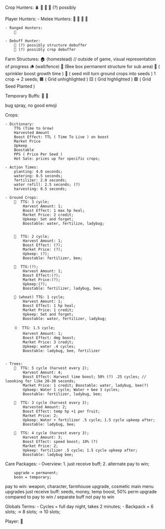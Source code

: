 Crop Hunters: 
🪲 
🦫 
🐜 
🦇 (?) possibly


Player Hunters:
    - Melee Hunters:
        🐺
        🦀
        🦊
        🧟

    - Ranged Hunters:
        🦂

    - Debuff Hunter:
        🦅 (?) possibly structure debuffer
        🦟 (?) possibly crop debuffer


Farm Structures:
🏠 (homestead) // outside of game, visual representation of progress
🪵 (wall/fence)
🐝 (Bee box permanent structure for sub area)
🎇 ( sprinkler boost growth time )
🌱 ( seed mill turn ground crops into seeds ) 1 crop -> 2 seeds;
🟫 ( Grid unhighlighted )
🟨 ( Grid highlighted )
🟩 ( Grid Seed Planted )


Temporary Buffs:
🐝 
🐞 

bug spray, no good emoji

Crops:

    - Dictionary:
        TTG (Time to Grow)
        Harvested Amount
        Boost Effect: TTL ( Time To Live ) on boost
        Market Price
        Upkeep
        Boostable
        PPS ( Price Per Seed )
        Hot Sale: prices up for specific crops;

    - Action Times:
        planting: 4.0 seconds;
        watering: 0.5 seconds;
        fertilizer: 2.0 seconds;
        water refill: 2.5 seconds; (?)
        harvesting: 0.5 seconds;

    - Ground Crops: 
        🌽  TTG: 3 cycle;
            Harvest Amount: 1;
            Boost Effect: 1 max hp heal; 
            Market Price: 2 credit; 
            Upkeep: Set and forget; 
            Boostable: water, fertilize, ladybug;
            
        
        🍓  TTG: 2 cycle;
            Harvest Amount: 1;
            Boost Effect: (?);
            Market Price: (?);
            Upkeep: (?);
            Boostable: fertilizer, bee;

        🍉  TTG:(?);
            Harvest Amount: 1;
            Boost Effect:(?); 
            Market Price:(?); 
            Upkeep:(?);
            Boostable: fertilizer, ladybug, bee;
        
        🧇 (wheat) TTG: 1 cycle;
            Harvest Amount: 1; 
            Boost Effect: 1 hp heal; 
            Market Price: 1 credit; 
            Upkeep: Set and forget;
            Boostable: water, fertilizer, ladybug;
        
        🫑  TTG: 1.5 cycle; 
            Harvest Amount: 1;
            Boost Effect: dmg boost; 
            Market Price: 3 credit; 
            Upkeep: water .4 cycles; 
            Boostable: ladybug, bee, fertilizer

        
    - Trees:
        🍎  TTG: 5 cycle (harvest every 2);
            Harvest Amount: 4;
            Boost Effect: Harvest time boost; 50% (?) .25 cycles; // loooking for like 20-30 seconds;
            Market Price: 1 credit; Boostable: water, ladybug, bee(?)
            Upkeep: Water 1 cycle; Water + bee 3 cycles; 
            Boostable: fertilizer, ladybug, bee;

        🥑  TTG: 3 cycle (harvest every 3);
            Harvested Amount: 2; 
            Boost Effect: temp hp +1 per fruit;
            Market Price: 2; 
            Upkeep: Water + fertilizer .5 cycle; 1.5 cycle upkeep after;
            Boostable: ladybug, bee;
        
        🍌  TTG: 4 cycle (harvest every 3); 
            Harvest Amount: 3;
            Boost Effect: speed boost; 10% (?) 
            Market Price: 2; 
            Upkeep: fertilizer .5 cycle; 1.5 cycle upkeep after;
            Boostable: ladybug bee; 

Care Packages: 
    - Overview: 
        1. just receive buff;
        2. alternate pay to win;
        
        upgrade = permanent;
        boon = temporary;
    
pay to win: weapon, character, farmhouse upgrade, cosmetic main menu upgrades
just receive buff: seeds, money, temp boost, 50% perm upgrade compared to pay to win / separate buff not pay to win

Globals Terms:
    - Cycles = full day night, takes 2 minutes;
    - Backpack = 6 slots; -> 8 slots; -> 10 slots;

Player: 
🐰
